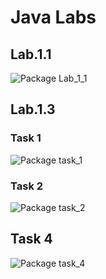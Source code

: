 # Java Labs

## Lab.1.1
![Package Lab_1_1](https://user-images.githubusercontent.com/73096708/135297772-3691365d-eadc-4a55-b1cb-63b4e0f7b5bd.png)


## Lab.1.3
### Task 1
![Package task_1](https://user-images.githubusercontent.com/73096708/135298335-459a47dd-513c-4e06-adcd-79f759bd9c14.png)

### Task 2
![Package task_2](https://user-images.githubusercontent.com/73096708/135298534-d3ed5913-d6ce-4efc-923f-70e5683abd6f.png)

## Task 4
![Package task_4](https://user-images.githubusercontent.com/73096708/135298503-e8253ebb-1605-4b51-ab59-b5d54ce359f6.png)
